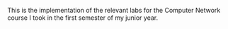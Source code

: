 This is the implementation of the relevant labs for the Computer Network course I took in the first semester of my junior year.